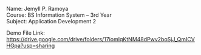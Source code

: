 Name: Jemyll P. Ramoya  
Course: BS Information System – 3rd Year  
Subject: Application Development 2  

Demo File Link: https://drive.google.com/drive/folders/17iomIqKtNM48dPwv2boSjJ_QmICVHGpa?usp=sharing
